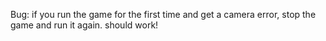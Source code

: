 Bug: if you run the game for the first time and get a camera error, stop the game and run it again. should work!
